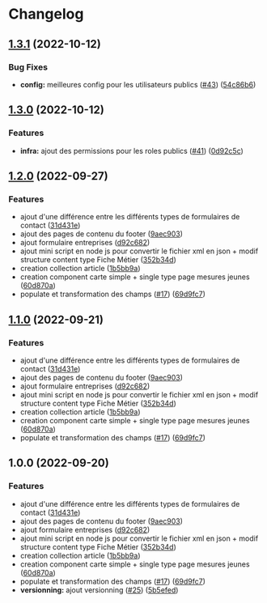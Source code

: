 # Changelog

## [1.3.1](https://github.com/DNUM-SocialGouv/1j1s-cms/compare/v1.3.0...v1.3.1) (2022-10-12)


### Bug Fixes

* **config:** meilleures config pour les utilisateurs publics ([#43](https://github.com/DNUM-SocialGouv/1j1s-cms/issues/43)) ([54c86b6](https://github.com/DNUM-SocialGouv/1j1s-cms/commit/54c86b667d930f436ba4cb3811846c13b4586ba7))

## [1.3.0](https://github.com/DNUM-SocialGouv/1j1s-cms/compare/v1.2.0...v1.3.0) (2022-10-12)


### Features

* **infra:** ajout des permissions pour les roles publics ([#41](https://github.com/DNUM-SocialGouv/1j1s-cms/issues/41)) ([0d92c5c](https://github.com/DNUM-SocialGouv/1j1s-cms/commit/0d92c5c3edea676102597f8a7247a94f163d491f))

## [1.2.0](https://github.com/DNUM-SocialGouv/1j1s-cms/compare/v1.1.0...v1.2.0) (2022-09-27)


### Features

* ajout d'une différence entre les différents types de formulaires de contact ([31d431e](https://github.com/DNUM-SocialGouv/1j1s-cms/commit/31d431e42d05365bc01295ff29f49a314457d880))
* ajout des pages de contenu du footer ([9aec903](https://github.com/DNUM-SocialGouv/1j1s-cms/commit/9aec9030074eabfcfbdd998f7edf9756dc088439))
* ajout formulaire entreprises ([d92c682](https://github.com/DNUM-SocialGouv/1j1s-cms/commit/d92c682cebab521483a3cf49bf28c163f8083577))
* ajout mini script en node js pour convertir le fichier xml en json + modif structure content type Fiche Métier ([352b34d](https://github.com/DNUM-SocialGouv/1j1s-cms/commit/352b34da39c70497828f3c96a779ce69cae9fd1b))
* creation collection article ([1b5bb9a](https://github.com/DNUM-SocialGouv/1j1s-cms/commit/1b5bb9a415e9ab7111d77b6aaa49ebb9d6db1438))
* creation component carte simple + single type page mesures jeunes ([60d870a](https://github.com/DNUM-SocialGouv/1j1s-cms/commit/60d870aa6e5c436dcee76afb4d907ce16b7f4b16))
* populate et transformation des champs ([#17](https://github.com/DNUM-SocialGouv/1j1s-cms/issues/17)) ([69d9fc7](https://github.com/DNUM-SocialGouv/1j1s-cms/commit/69d9fc77a98c35047b354ccef73e0cc37fe776e8))

## [1.1.0](https://github.com/DNUM-SocialGouv/1j1s-cms/compare/v1.0.0...v1.1.0) (2022-09-21)


### Features

* ajout d'une différence entre les différents types de formulaires de contact ([31d431e](https://github.com/DNUM-SocialGouv/1j1s-cms/commit/31d431e42d05365bc01295ff29f49a314457d880))
* ajout des pages de contenu du footer ([9aec903](https://github.com/DNUM-SocialGouv/1j1s-cms/commit/9aec9030074eabfcfbdd998f7edf9756dc088439))
* ajout formulaire entreprises ([d92c682](https://github.com/DNUM-SocialGouv/1j1s-cms/commit/d92c682cebab521483a3cf49bf28c163f8083577))
* ajout mini script en node js pour convertir le fichier xml en json + modif structure content type Fiche Métier ([352b34d](https://github.com/DNUM-SocialGouv/1j1s-cms/commit/352b34da39c70497828f3c96a779ce69cae9fd1b))
* creation collection article ([1b5bb9a](https://github.com/DNUM-SocialGouv/1j1s-cms/commit/1b5bb9a415e9ab7111d77b6aaa49ebb9d6db1438))
* creation component carte simple + single type page mesures jeunes ([60d870a](https://github.com/DNUM-SocialGouv/1j1s-cms/commit/60d870aa6e5c436dcee76afb4d907ce16b7f4b16))
* populate et transformation des champs ([#17](https://github.com/DNUM-SocialGouv/1j1s-cms/issues/17)) ([69d9fc7](https://github.com/DNUM-SocialGouv/1j1s-cms/commit/69d9fc77a98c35047b354ccef73e0cc37fe776e8))

## 1.0.0 (2022-09-20)


### Features

* ajout d'une différence entre les différents types de formulaires de contact ([31d431e](https://github.com/DNUM-SocialGouv/1j1s-cms/commit/31d431e42d05365bc01295ff29f49a314457d880))
* ajout des pages de contenu du footer ([9aec903](https://github.com/DNUM-SocialGouv/1j1s-cms/commit/9aec9030074eabfcfbdd998f7edf9756dc088439))
* ajout formulaire entreprises ([d92c682](https://github.com/DNUM-SocialGouv/1j1s-cms/commit/d92c682cebab521483a3cf49bf28c163f8083577))
* ajout mini script en node js pour convertir le fichier xml en json + modif structure content type Fiche Métier ([352b34d](https://github.com/DNUM-SocialGouv/1j1s-cms/commit/352b34da39c70497828f3c96a779ce69cae9fd1b))
* creation collection article ([1b5bb9a](https://github.com/DNUM-SocialGouv/1j1s-cms/commit/1b5bb9a415e9ab7111d77b6aaa49ebb9d6db1438))
* creation component carte simple + single type page mesures jeunes ([60d870a](https://github.com/DNUM-SocialGouv/1j1s-cms/commit/60d870aa6e5c436dcee76afb4d907ce16b7f4b16))
* populate et transformation des champs ([#17](https://github.com/DNUM-SocialGouv/1j1s-cms/issues/17)) ([69d9fc7](https://github.com/DNUM-SocialGouv/1j1s-cms/commit/69d9fc77a98c35047b354ccef73e0cc37fe776e8))
* **versionning:** ajout versionning ([#25](https://github.com/DNUM-SocialGouv/1j1s-cms/issues/25)) ([5b5efed](https://github.com/DNUM-SocialGouv/1j1s-cms/commit/5b5efedbd2074a0422e9fb1cb7768c2438ebf694))
